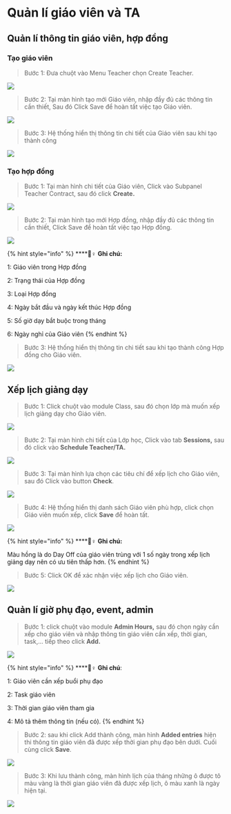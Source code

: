 # Quản lí giáo viên và TA

## Quản lí thông tin giáo viên, hợp đồng

### Tạo giáo viên

> Bước 1: Đưa chuột vào Menu Teacher chọn Create Teacher.

![](../.gitbook/assets/taogv1.png)

> Bước 2: Tại màn hình tạo mới Giáo viên, nhập đầy đủ các thông tin cần thiết, Sau đó Click Save để hoàn tất việc tạo Giáo viên.

![](../.gitbook/assets/taogv2.png)

> Bước 3: Hệ thống hiển thị thông tin chi tiết của Giáo viên sau khi tạo thành công

![](../.gitbook/assets/taogv3.png)

### Tạo hợp đồng

> Bước 1: Tại màn hình chi tiết của Giáo viên, Click vào Subpanel Teacher Contract, sau đó click **Create.**

![](../.gitbook/assets/taohopdong1.png)

> Bước 2: Tại màn hình tạo mới Hợp đồng, nhập đầy đủ các thông tin cần thiết, Click Save để hoàn tất việc tạo Hợp đồng.

![](../.gitbook/assets/taohopdong2.png)

{% hint style="info" %}
\*\*\*\*🙆♀ **Ghi chú:**

1: Giáo viên trong Hợp đồng

2: Trạng thái của Hợp đồng

3: Loại Hợp đồng

4: Ngày bắt đầu và ngày kết thúc Hợp đồng

5: Số giờ dạy bắt buộc trong tháng 

6: Ngày nghỉ của Giáo viên
{% endhint %}

> Bước 3: Hệ thống hiển thị thông tin chi tiết sau khi tạo thành công Hợp đồng cho Giáo viên.

![](../.gitbook/assets/taohopdong3.png)

## Xếp lịch giảng dạy

> Bước 1: Click chuột vào module Class, sau đó chọn lớp mà muốn xếp lịch giảng dạy cho Giáo viên.

![](../.gitbook/assets/xeplichday1.png)

> Bước 2: Tại màn hình chi tiết của Lớp học, Click vào tab **Sessions,** sau đó click vào **Schedule Teacher/TA.**

![](../.gitbook/assets/xeplichday2.png)

> Bước 3: Tại màn hình lựa chọn các tiêu chí để xếp lịch cho Giáo viên, sau đó Click vào button **Check**.

![](../.gitbook/assets/xeplichday3.png)

> Bước 4:  Hệ thống hiển thị danh sách Giáo viên phù hợp, click chọn Giáo viên muốn xếp, click **Save** để hoàn  tất.

![](../.gitbook/assets/xeplichday4.png)

{% hint style="info" %}
\*\*\*\*🙆♀ **Ghi chú:**

Màu hồng là do Day Off của giáo viên trùng với 1 số ngày trong xếp lịch giảng dạy nên có ưu tiên thấp hơn.
{% endhint %}

> Bước 5: Click OK để xác nhận việc xếp lịch cho Giáo viên.

![](../.gitbook/assets/xeplichday5.png)

## Quản lí giờ phụ đạo, event, admin

> Bước 1: click chuột vào module **Admin Hours,** sau đó chọn ngày cần xếp cho giáo viên và nhập thông tin giáo viên cần xếp, thời gian, task,... tiếp theo click **Add.**

![](../.gitbook/assets/admin2.jpg)

{% hint style="info" %}
\*\*\*\*🙆♀ **Ghi chú**:

1: Giáo viên cần xếp buổi phụ đạo

2: Task giáo viên

3: Thời gian giáo viên tham gia

4: Mô tả thêm thông tin \(nếu có\).
{% endhint %}

> Bước 2: sau khi click Add thành công, màn hình **Added entries** hiện thi thông tin giáo viên đã được xếp thời gian phụ đạo bên dưới. Cuối cùng click **Save**.

![](../.gitbook/assets/admin3.jpg)

> Bước 3: Khi lưu thành công, màn hình lịch của tháng những ô được tô màu vàng là thời gian giáo viên đã được xếp lịch, ô màu xanh là ngày hiện tại.

![](../.gitbook/assets/admin4.jpg)

